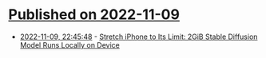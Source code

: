 # [Published on 2022-11-09](index.md)

* [2022-11-09, 22:45:48](https://news.ycombinator.com/item?id=33539192) - [Stretch iPhone to Its Limit: 2GiB Stable Diffusion Model Runs Locally on Device](https://liuliu.me/eyes/stretch-iphone-to-its-limit-a-2gib-model-that-can-draw-everything-in-your-pocket/)
